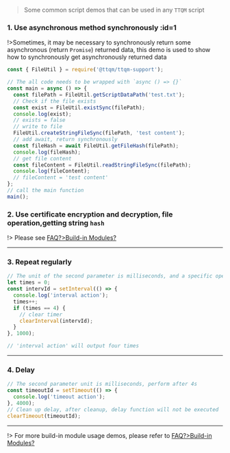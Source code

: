 > Some common script demos that can be used in any `TTQM` script

### 1. Use asynchronous method synchronously :id=1

!>Sometimes, it may be necessary to synchronously return some asynchronous (return `Promise`) returned data, this demo is used to show how to synchronously get asynchronously returned data

```javascript
const { FileUtil } = require('@ttqm/ttqm-support');

// The all code needs to be wrapped with `async () => {}`
const main = async () => {
  const filePath = FileUtil.getScriptDataPath('test.txt');
  // Check if the file exists
  const exist = FileUtil.existSync(filePath);
  console.log(exist);
  // exists = false
  // write to file
  FileUtil.createStringFileSync(filePath, 'test content');
  // add await, return synchronously
  const fileHash = await FileUtil.getFileHash(filePath);
  console.log(fileHash);
  // get file content
  const fileContent = FileUtil.readStringFileSync(filePath);
  console.log(fileContent);
  // fileContent = 'test content'
};
// call the main function
main();
```

### 2. Use certificate encryption and decryption, file operation,getting string `hash`

!> Please see [FAQ?>Build-in Modules?](en/question/build-in-module?id=_6)

---

### 3. Repeat regularly

```javascript
// The unit of the second parameter is milliseconds, and a specific operation is performed every 1s
let times = 0;
const intervId = setInterval(() => {
  console.log('interval action');
  times++;
  if (times == 4) {
    // clear timer
    clearInterval(intervId);
  }
}, 1000);

// 'interval action' will output four times
```

---

### 4. Delay

```javascript
// The second parameter unit is milliseconds, perform after 4s
const timeoutId = setTimeout(() => {
  console.log('timeout action');
}, 4000);
// Clean up delay, after cleanup, delay function will not be executed
clearTimeout(timeoutId);
```

---

!> For more build-in module usage demos, please refer to [FAQ?>Build-in Modules?](en/question/build-in-module)
